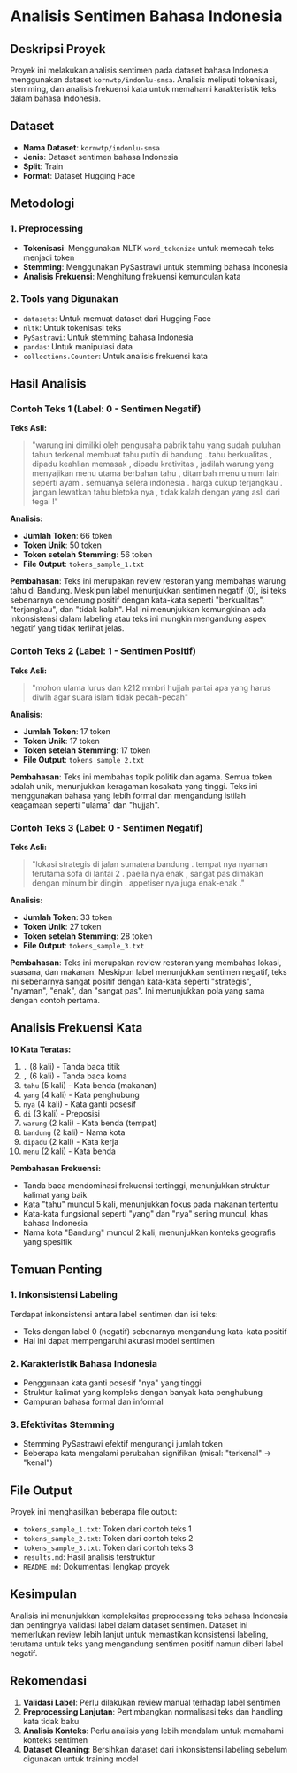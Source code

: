 # Analisis Sentimen Bahasa Indonesia

## Deskripsi Proyek

Proyek ini melakukan analisis sentimen pada dataset bahasa Indonesia menggunakan dataset `kornwtp/indonlu-smsa`. Analisis meliputi tokenisasi, stemming, dan analisis frekuensi kata untuk memahami karakteristik teks dalam bahasa Indonesia.

## Dataset

- **Nama Dataset**: `kornwtp/indonlu-smsa`
- **Jenis**: Dataset sentimen bahasa Indonesia
- **Split**: Train
- **Format**: Dataset Hugging Face

## Metodologi

### 1. Preprocessing

- **Tokenisasi**: Menggunakan NLTK `word_tokenize` untuk memecah teks menjadi token
- **Stemming**: Menggunakan PySastrawi untuk stemming bahasa Indonesia
- **Analisis Frekuensi**: Menghitung frekuensi kemunculan kata

### 2. Tools yang Digunakan

- `datasets`: Untuk memuat dataset dari Hugging Face
- `nltk`: Untuk tokenisasi teks
- `PySastrawi`: Untuk stemming bahasa Indonesia
- `pandas`: Untuk manipulasi data
- `collections.Counter`: Untuk analisis frekuensi kata

## Hasil Analisis

### Contoh Teks 1 (Label: 0 - Sentimen Negatif)

**Teks Asli:**

> "warung ini dimiliki oleh pengusaha pabrik tahu yang sudah puluhan tahun terkenal membuat tahu putih di bandung . tahu berkualitas , dipadu keahlian memasak , dipadu kretivitas , jadilah warung yang menyajikan menu utama berbahan tahu , ditambah menu umum lain seperti ayam . semuanya selera indonesia . harga cukup terjangkau . jangan lewatkan tahu bletoka nya , tidak kalah dengan yang asli dari tegal !"

**Analisis:**

- **Jumlah Token**: 66 token
- **Token Unik**: 50 token
- **Token setelah Stemming**: 56 token
- **File Output**: `tokens_sample_1.txt`

**Pembahasan**: Teks ini merupakan review restoran yang membahas warung tahu di Bandung. Meskipun label menunjukkan sentimen negatif (0), isi teks sebenarnya cenderung positif dengan kata-kata seperti "berkualitas", "terjangkau", dan "tidak kalah". Hal ini menunjukkan kemungkinan ada inkonsistensi dalam labeling atau teks ini mungkin mengandung aspek negatif yang tidak terlihat jelas.

### Contoh Teks 2 (Label: 1 - Sentimen Positif)

**Teks Asli:**

> "mohon ulama lurus dan k212 mmbri hujjah partai apa yang harus diwlh agar suara islam tidak pecah-pecah"

**Analisis:**

- **Jumlah Token**: 17 token
- **Token Unik**: 17 token
- **Token setelah Stemming**: 17 token
- **File Output**: `tokens_sample_2.txt`

**Pembahasan**: Teks ini membahas topik politik dan agama. Semua token adalah unik, menunjukkan keragaman kosakata yang tinggi. Teks ini menggunakan bahasa yang lebih formal dan mengandung istilah keagamaan seperti "ulama" dan "hujjah".

### Contoh Teks 3 (Label: 0 - Sentimen Negatif)

**Teks Asli:**

> "lokasi strategis di jalan sumatera bandung . tempat nya nyaman terutama sofa di lantai 2 . paella nya enak , sangat pas dimakan dengan minum bir dingin . appetiser nya juga enak-enak ."

**Analisis:**

- **Jumlah Token**: 33 token
- **Token Unik**: 27 token
- **Token setelah Stemming**: 28 token
- **File Output**: `tokens_sample_3.txt`

**Pembahasan**: Teks ini merupakan review restoran yang membahas lokasi, suasana, dan makanan. Meskipun label menunjukkan sentimen negatif, teks ini sebenarnya sangat positif dengan kata-kata seperti "strategis", "nyaman", "enak", dan "sangat pas". Ini menunjukkan pola yang sama dengan contoh pertama.

## Analisis Frekuensi Kata

**10 Kata Teratas:**

1. `.` (8 kali) - Tanda baca titik
2. `,` (6 kali) - Tanda baca koma
3. `tahu` (5 kali) - Kata benda (makanan)
4. `yang` (4 kali) - Kata penghubung
5. `nya` (4 kali) - Kata ganti posesif
6. `di` (3 kali) - Preposisi
7. `warung` (2 kali) - Kata benda (tempat)
8. `bandung` (2 kali) - Nama kota
9. `dipadu` (2 kali) - Kata kerja
10. `menu` (2 kali) - Kata benda

**Pembahasan Frekuensi:**

- Tanda baca mendominasi frekuensi tertinggi, menunjukkan struktur kalimat yang baik
- Kata "tahu" muncul 5 kali, menunjukkan fokus pada makanan tertentu
- Kata-kata fungsional seperti "yang" dan "nya" sering muncul, khas bahasa Indonesia
- Nama kota "Bandung" muncul 2 kali, menunjukkan konteks geografis yang spesifik

## Temuan Penting

### 1. Inkonsistensi Labeling

Terdapat inkonsistensi antara label sentimen dan isi teks:

- Teks dengan label 0 (negatif) sebenarnya mengandung kata-kata positif
- Hal ini dapat mempengaruhi akurasi model sentimen

### 2. Karakteristik Bahasa Indonesia

- Penggunaan kata ganti posesif "nya" yang tinggi
- Struktur kalimat yang kompleks dengan banyak kata penghubung
- Campuran bahasa formal dan informal

### 3. Efektivitas Stemming

- Stemming PySastrawi efektif mengurangi jumlah token
- Beberapa kata mengalami perubahan signifikan (misal: "terkenal" → "kenal")

## File Output

Proyek ini menghasilkan beberapa file output:

- `tokens_sample_1.txt`: Token dari contoh teks 1
- `tokens_sample_2.txt`: Token dari contoh teks 2
- `tokens_sample_3.txt`: Token dari contoh teks 3
- `results.md`: Hasil analisis terstruktur
- `README.md`: Dokumentasi lengkap proyek

## Kesimpulan

Analisis ini menunjukkan kompleksitas preprocessing teks bahasa Indonesia dan pentingnya validasi label dalam dataset sentimen. Dataset ini memerlukan review lebih lanjut untuk memastikan konsistensi labeling, terutama untuk teks yang mengandung sentimen positif namun diberi label negatif.

## Rekomendasi

1. **Validasi Label**: Perlu dilakukan review manual terhadap label sentimen
2. **Preprocessing Lanjutan**: Pertimbangkan normalisasi teks dan handling kata tidak baku
3. **Analisis Konteks**: Perlu analisis yang lebih mendalam untuk memahami konteks sentimen
4. **Dataset Cleaning**: Bersihkan dataset dari inkonsistensi labeling sebelum digunakan untuk training model
